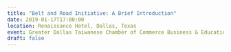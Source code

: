 ```yaml
---
title: "Belt and Road Initiative: A Brief Introduction"
date: 2019-01-17T17:00:00
location: Renaissance Hotel, Dallas, Texas
event: Greater Dallas Taiwanese Chamber of Commerce Business & Education Conference
draft: false
---
```

